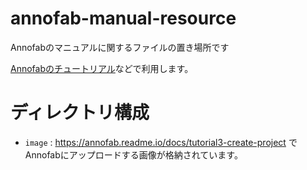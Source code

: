 # annofab-manual-resource
Annofabのマニュアルに関するファイルの置き場所です

[Annofabのチュートリアル](https://annofab.readme.io/docs/tutorial3-create-project)などで利用します。

# ディレクトリ構成

* `image` : https://annofab.readme.io/docs/tutorial3-create-project でAnnofabにアップロードする画像が格納されています。

